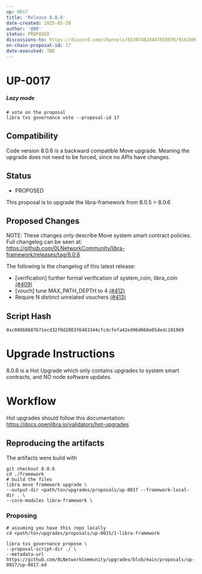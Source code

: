 ```yaml
---
up: 0017
title: 'Release 8.0.6'
date-created: 2025-05-28
author: '@0D'
status: PROPOSED
discussions-to: https://discord.com/channels/833074824447655976/916199092789600276
on-chain-proposal-id: 17
date-executed: TBD
---
```



# UP-0017


##### Lazy mode


```
# vote on the proposal
libra txs governance vote --proposal-id 17

```


## Compatibility

Code version 8.0.6 is a backward compatible Move upgrade. Meaning the upgrade does not need to be forced, since no APIs have changes.

## Status

- PROPOSED

This proposal is to upgrade the libra-framework from 8.0.5 > 8.0.6

## Proposed Changes

NOTE: These changes only describe Move system smart contract policies. Full changelog can be seen at: https://github.com/0LNetworkCommunity/libra-framework/releases/tag/8.0.6


The following is the changelog of this latest release:

- [verification] further formal verification of system_coin, libra_coin [(#409)](https://github.com/0LNetworkCommunity/libra-framework/pull/409)
- [vouch] tune MAX_PATH_DEPTH to 4 [(#412)](https://github.com/0LNetworkCommunity/libra-framework/pull/412)
- Require N distinct unrelated vouchers [(#413)](https://github.com/0LNetworkCommunity/libra-framework/pull/413)



## Script Hash

`0xc088b8687671ecd32f0d2803f6483344cfcdcfefa42ed96d668e05dedc101969`

# Upgrade Instructions

8.0.6 is a Hot Upgrade which only contains upgrades to system smart contracts, and NO node software updates.

# Workflow
Hot upgrades should follow this documentation: https://docs.openlibra.io/validators/hot-upgrades

## Reproducing the artifacts
The artifacts were build with
```
git checkout 8.0.6
cd ./framework
# build the files
libra move framework upgrade \
--output-dir <path/to>/upgrades/proposals/up-0017 --framework-local-dir . \
--core-modules libra-framework \
```

### Proposing
```
# assuming you have this repo locally
cd <path/to>/upgrades/proposals/up-0015/1-libra-framework

libra txs governance propose \
--proposal-script-dir ./ \
--metadata-url https://github.com/0LNetworkCommunity/upgrades/blob/main/proposals/up-0017/up-0017.md
```
